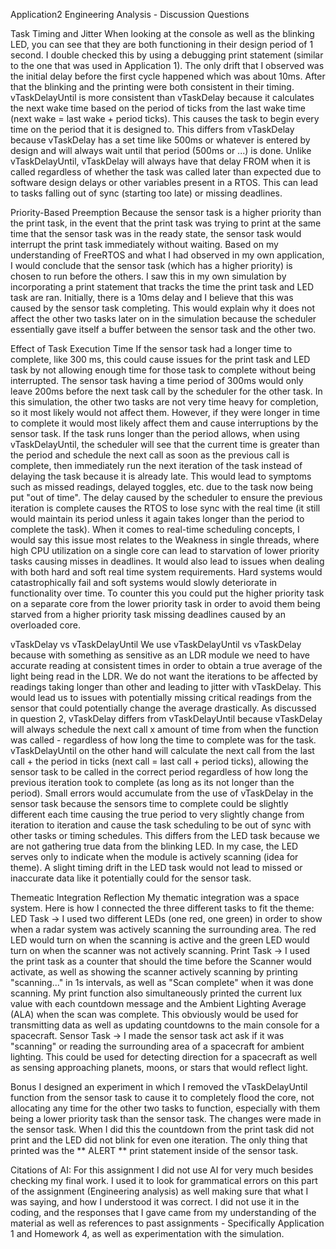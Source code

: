 Application2
Engineering Analysis - Discussion Questions

Task Timing and Jitter
When looking at the console as well as the blinking LED, you can see that they are both functioning in their design period of 1 second. I double checked this by using a debugging print statement (similar to the one that was used in Application 1). The only drift that I observed was the initial delay before the first cycle happened which was about 10ms. After that the blinking and the printing were both consistent in their timing. vTaskDelayUntil is more consistent than vTaskDelay because it calculates the next wake time based on the period of ticks from the last wake time (next wake = last wake + period ticks). This causes the task to begin every time on the period that it is designed to. This differs from vTaskDelay because vTaskDelay has a set time like 500ms or whatever is entered by design and will always wait until that period (500ms or ...) is done. Unlike vTaskDelayUntil, vTaskDelay will always have that delay FROM when it is called regardless of whether the task was called later than expected due to software design delays or other variables present in a RTOS. This can lead to tasks falling out of sync (starting too late) or missing deadlines.

Priority-Based Preemption
Because the sensor task is a higher priority than the print task, in the event that the print task was trying to print at the same time that the sensor task was in the ready state, the sensor task would interrupt the print task immediately without waiting. Based on my understanding of FreeRTOS and what I had observed in my own application, I would conclude that the sensor task (which has a higher priority) is chosen to run before the others. I saw this in my own simulation by incorporating a print statement that tracks the time the print task and LED task are ran. Initially, there is a 10ms delay and I believe that this was caused by the sensor task completing. This would explain why it does not affect the other two tasks later on in the simulation because the scheduler essentially gave itself a buffer between the sensor task and the other two.

Effect of Task Execution Time
If the sensor task had a longer time to complete, like 300 ms, this could cause issues for the print task and LED task by not allowing enough time for those task to complete without being interrupted. The sensor task having a time period of 300ms would only leave 200ms before the next task call by the scheduler for the other task. In this simulation, the other two tasks are not very time heavy for completion, so it most likely would not affect them. However, if they were longer in time to complete it would most likely affect them and cause interruptions by the sensor task. If the task runs longer than the period allows, when using vTaskDelayUntil, the scheduler will see that the current time is greater than the period and schedule the next call as soon as the previous call is complete, then immediately run the next iteration of the task instead of delaying the task because it is already late. This would lead to symptoms such as missed readings, delayed toggles, etc. due to the task now being put "out of time". The delay caused by the scheduler to ensure the previous iteration is complete causes the RTOS to lose sync with the real time (it still would maintain its period unless it again takes longer than the period to complete the task). When it comes to real-time scheduling concepts, I would say this issue most relates to the Weakness in single threads, where high CPU utilization on a single core can lead to starvation of lower priority tasks causing misses in deadlines. It would also lead to issues when dealing with both hard and soft real time system requirements. Hard systems would catastrophically fail and soft systems would slowly deteriorate in functionality over time. To counter this you could put the higher priority task on a separate core from the lower priority task in order to avoid them being starved from a higher priority task missing deadlines caused by an overloaded core. 

vTaskDelay vs vTaskDelayUntil
We use vTaskDelayUntil vs vTaskDelay because with something as sensitive as an LDR module we need to have accurate reading at consistent times in order to obtain a true average of the light being read in the LDR. We do not want the iterations to be affected by readings taking longer than other and leading to jitter with vTaskDelay. This would lead us to issues with potentially missing critical readings from the sensor that could potentially change the average drastically. As discussed in question 2, vTaskDelay differs from vTaskDelayUntil because vTaskDelay will always schedule the next call x amount of time from when the function was called - regardless of how long the time to complete was for the task. vTaskDelayUntil on the other hand will calculate the next call from the last call + the period in ticks (next call = last call + period ticks), allowing the sensor task to be called in the correct period regardless of how long the previous iteration took to complete (as long as its not longer than the period). Small errors would accumulate from the use of vTaskDelay in the sensor task because the sensors time to complete could be slightly different each time causing the true period to very slightly change from iteration to iteration and cause the task scheduling to be out of sync with other tasks or timing schedules. This differs from the LED task because we are not gathering true data from the blinking LED. In my case, the LED serves only to indicate when the module is actively scanning (idea for theme). A slight timing drift in the LED task would not lead to missed or inaccurate data like it potentially could for the sensor task.

Themeatic Integration Reflection
My thematic integration was a space system. Here is how I connected the three different tasks to fit the theme:
LED Task -> I used two different LEDs (one red, one green) in order to show when a radar system was actively scanning the surrounding area. The red LED would turn on when the scanning is active and the green LED would turn on when the scanner was not actively scanning.
Print Task -> I used the print task as a counter that should the time before the Scanner would activate, as well as showing the scanner actively scanning by printing "scanning..." in 1s intervals, as well as "Scan complete" when it was done scanning. My print function also simultaneously printed the current lux value with each countdown message and the Ambient Lighting Average (ALA) when the scan was complete. This obviously would be used for transmitting data as well as updating countdowns to the main console for a spacecraft.
Sensor Task -> I made the sensor task act ask if it was "scanning" or reading the surrounding area of a spacecraft for ambient lighting. This could be used for detecting direction for a spacecraft as well as sensing approaching planets, moons, or stars that would reflect light.

Bonus
I designed an experiment in which I removed the vTaskDelayUntil function from the sensor task to cause it to completely flood the core, not allocating any time for the other two tasks to function, especially with them being a lower priority task than the sensor task. The changes were made in the sensor task. When I did this the countdown from the print task did not print and the LED did not blink for even one iteration. The only thing that printed was the ** ALERT ** print statement inside of the sensor task.

Citations of AI:
For this assignment I did not use AI for very much besides checking my final work. I used it to look for grammatical errors on this part of the assignment (Engineering analysis) as well making sure that what I was saying, and how I understood it was correct. I did not use it in the coding, and the responses that I gave came from my understanding of the material as well as references to past assignments - Specifically Application 1 and Homework 4, as well as experimentation with the simulation.
